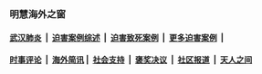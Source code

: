 
### 明慧海外之窗

####  [武汉肺炎](indexes/365.md?t=01272000) &nbsp;|&nbsp;  [迫害案例综述](indexes/328.md?t=01272000) &nbsp;|&nbsp; [迫害致死案例](indexes/277.md?t=01272000)  &nbsp;|&nbsp; [更多迫害案例](indexes/81.md?t=01272000)  &nbsp;|&nbsp; 
####  [时事评论](indexes/251.md?t=01272000) &nbsp;|&nbsp; [海外简讯](indexes/245.md?t=01272000)&nbsp;|&nbsp;  [社会支持](indexes/140.md?t=01272000) &nbsp;|&nbsp; [褒奖决议](indexes/282.md?t=01272000) &nbsp;|&nbsp; [社区报道](indexes/91.md?t=01272000)  &nbsp;|&nbsp; [天人之间](indexes/78.md?t=01272000) 

